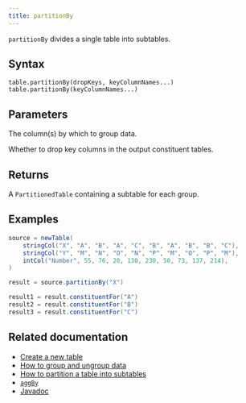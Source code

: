 ```yaml
---
title: partitionBy
---
```


`partitionBy` divides a single table into subtables.

## Syntax

```
table.partitionBy(dropKeys, keyColumnNames...)
table.partitionBy(keyColumnNames...)
```

## Parameters

<ParamTable>
<Param name="keyColumnNames" type="String...">

The column(s) by which to group data.

</Param>
<Param name="dropKeys" type="boolean">

Whether to drop key columns in the output constituent tables.

</Param>
</ParamTable>

## Returns

A `PartitionedTable` containing a subtable for each group.

## Examples

```groovy order=source,result1,result2,result3
source = newTable(
    stringCol("X", "A", "B", "A", "C", "B", "A", "B", "B", "C"),
    stringCol("Y", "M", "N", "O", "N", "P", "M", "O", "P", "M"),
    intCol("Number", 55, 76, 20, 130, 230, 50, 73, 137, 214),
)

result = source.partitionBy("X")

result1 = result.constituentFor("A")
result2 = result.constituentFor("B")
result3 = result.constituentFor("C")
```

<!--TODO: https://github.com/deephaven/deephaven.io/issues/2460 add code examples -->

## Related documentation

- [Create a new table](../../../how-to-guides/new-and-empty-table.md#newtable)
- [How to group and ungroup data](../../../how-to-guides/grouping-data.md)
- [How to partition a table into subtables](../../../how-to-guides/partitioned-tables.md)
- [`aggBy`](./aggBy.md)
- [Javadoc](https://deephaven.io/core/javadoc/io/deephaven/engine/table/Table.html#partitionBy(java.lang.String...))
